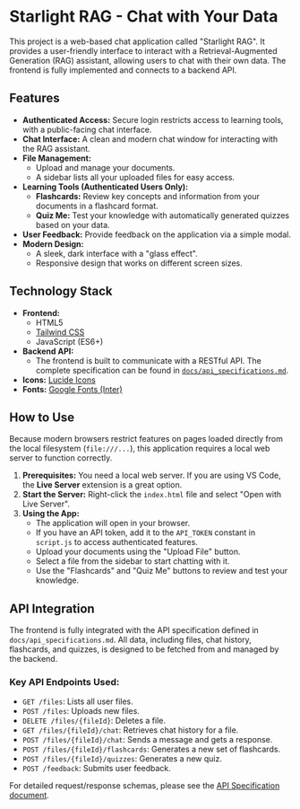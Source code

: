 # Starlight RAG - Chat with Your Data

This project is a web-based chat application called "Starlight RAG". It provides a user-friendly interface to interact with a Retrieval-Augmented Generation (RAG) assistant, allowing users to chat with their own data. The frontend is fully implemented and connects to a backend API.

## Features

*   **Authenticated Access:** Secure login restricts access to learning tools, with a public-facing chat interface.
*   **Chat Interface:** A clean and modern chat window for interacting with the RAG assistant.
*   **File Management:**
    *   Upload and manage your documents.
    *   A sidebar lists all your uploaded files for easy access.
*   **Learning Tools (Authenticated Users Only):**
    *   **Flashcards:** Review key concepts and information from your documents in a flashcard format.
    *   **Quiz Me:** Test your knowledge with automatically generated quizzes based on your data.
*   **User Feedback:** Provide feedback on the application via a simple modal.
*   **Modern Design:**
    *   A sleek, dark interface with a "glass effect".
    *   Responsive design that works on different screen sizes.

## Technology Stack

*   **Frontend:**
    *   HTML5
    *   [Tailwind CSS](https://tailwindcss.com/)
    *   JavaScript (ES6+)
*   **Backend API:**
    *   The frontend is built to communicate with a RESTful API. The complete specification can be found in [`docs/api_specifications.md`](./docs/api_specifications.md).
*   **Icons:** [Lucide Icons](https://lucide.dev/)
*   **Fonts:** [Google Fonts (Inter)](https://fonts.google.com/specimen/Inter)

## How to Use

Because modern browsers restrict features on pages loaded directly from the local filesystem (`file:///...`), this application requires a local web server to function correctly.

1.  **Prerequisites:** You need a local web server. If you are using VS Code, the **Live Server** extension is a great option.
2.  **Start the Server:** Right-click the `index.html` file and select "Open with Live Server".
3.  **Using the App:**
    *   The application will open in your browser.
    *   If you have an API token, add it to the `API_TOKEN` constant in `script.js` to access authenticated features.
    *   Upload your documents using the "Upload File" button.
    *   Select a file from the sidebar to start chatting with it.
    *   Use the "Flashcards" and "Quiz Me" buttons to review and test your knowledge.

## API Integration

The frontend is fully integrated with the API specification defined in `docs/api_specifications.md`. All data, including files, chat history, flashcards, and quizzes, is designed to be fetched from and managed by the backend.

### Key API Endpoints Used:

*   `GET /files`: Lists all user files.
*   `POST /files`: Uploads new files.
*   `DELETE /files/{fileId}`: Deletes a file.
*   `GET /files/{fileId}/chat`: Retrieves chat history for a file.
*   `POST /files/{fileId}/chat`: Sends a message and gets a response.
*   `POST /files/{fileId}/flashcards`: Generates a new set of flashcards.
*   `POST /files/{fileId}/quizzes`: Generates a new quiz.
*   `POST /feedback`: Submits user feedback.

For detailed request/response schemas, please see the [API Specification document](./docs/api_specifications.md).